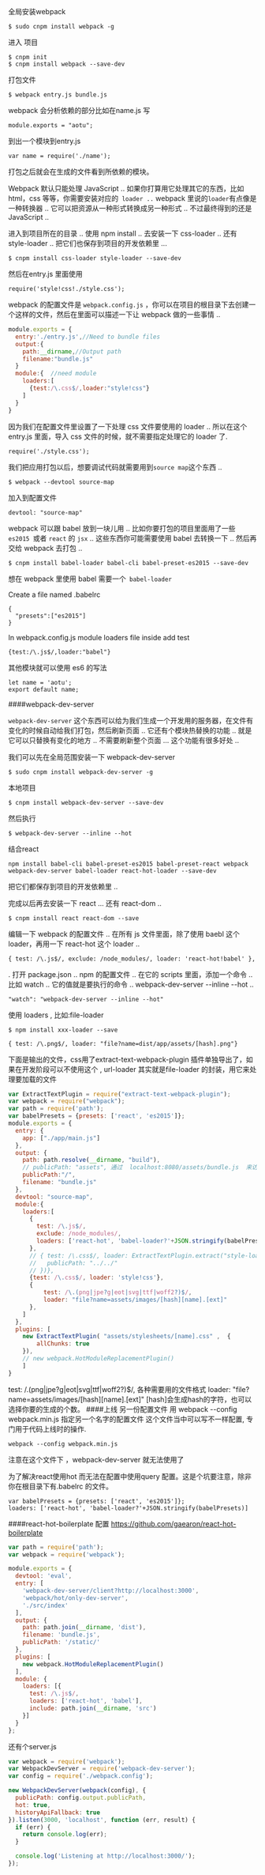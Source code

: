 全局安装webpack
	
	$ sudo cnpm install webpack -g

进入 项目

	$ cnpm init 
	$ cnpm install webpack --save-dev

打包文件

	$ webpack entry.js bundle.js

webpack 会分析依赖的部分比如在name.js 写
	
	module.exports = "aotu";

到出一个模块到entry.js
	
	var name = require('./name');

打包之后就会在生成的文件看到所依赖的模块。

Webpack 默认只能处理 JavaScript .. 如果你打算用它处理其它的东西，比如 html，css 等等，你需要安装对应的` loader ..`
webpack 里说的` loader `有点像是一种转换器 .. 它可以把资源从一种形式转换成另一种形式 .. 不过最终得到的还是 JavaScript ..

进入到项目所在的目录 .. 使用 npm install .. 去安装一下 css-loader .. 还有 style-loader .. 把它们也保存到项目的开发依赖里 ...

	$ cnpm install css-loader style-loader --save-dev

然后在entry.js 里面使用

	require('style!css!./style.css');


webpack 的配置文件是 `webpack.config.js` ，你可以在项目的根目录下去创建一个这样的文件，然后在里面可以描述一下让 webpack 做的一些事情 ..

```javascript
module.exports = {
  entry:'./entry.js',//Need to bundle files
  output:{
    path:__dirname,//Output path
    filename:"bundle.js"
  }
  module:{  //need module
    loaders:[
      {test:/\.css$/,loader:"style!css"}
    ]
  }
}

```

因为我们在配置文件里设置了一下处理 css 文件要使用的 loader .. 所以在这个 entry.js 里面，导入 css 文件的时候，就不需要指定处理它的 loader 了.
	
	require('./style.css');

我们把应用打包以后，想要调试代码就需要用到` source map `这个东西 ..

	$ webpack --devtool source-map

加入到配置文件

	devtool: "source-map"

webpack 可以跟 babel 放到一块儿用 .. 比如你要打包的项目里面用了一些 `es2015 `或者 `react` 的 `jsx` .. 这些东西你可能需要使用 babel 去转换一下 .. 然后再交给 webpack 去打包 ..

	$ cnpm install babel-loader babel-cli babel-preset-es2015 --save-dev


想在 webpack 里使用 babel 需要一个` babel-loader`

Create a file named .babelrc
	
	{
	  "presets":["es2015"]
	}


In webpack.config.js module loaders file inside add test

	{test:/\.js$/,loader:"babel"}

其他模块就可以使用 es6 的写法 
	
	let name = 'aotu';
	export default name;

####webpack-dev-server

`webpack-dev-server` 这个东西可以给为我们生成一个开发用的服务器，在文件有变化的时候自动给我们打包，然后刷新页面 .. 它还有个模块热替换的功能 .. 就是它可以只替换有变化的地方 .. 不需要刷新整个页面 ... 这个功能有很多好处 ..

我们可以先在全局范围安装一下 webpack-dev-server 

	$ sudo cnpm install webpack-dev-server -g

本地项目

	$ cnpm install webpack-dev-server --save-dev

然后执行

	$ webpack-dev-server --inline --hot

结合react
	
	npm install babel-cli babel-preset-es2015 babel-preset-react webpack webpack-dev-server babel-loader react-hot-loader --save-dev

把它们都保存到项目的开发依赖里 ..

完成以后再去安装一下 react ... 还有 react-dom ..

	$ cnpm install react react-dom --save

编辑一下 webpack 的配置文件 .. 在所有 js 文件里面，除了使用 baebl 这个 loader，再用一下 react-hot 这个 loader ..

	{ test: /\.js$/, exclude: /node_modules/, loader: 'react-hot!babel' },

. 打开 package.json .. npm 的配置文件 .. 在它的 scripts 里面，添加一个命令 .. 比如 watch .. 它的值就是要执行的命令 .. webpack-dev-server --inline --hot ..

	"watch": "webpack-dev-server --inline --hot"


使用 loaders , 比如:file-loader
	
	$ npm install xxx-loader --save

	{ test: /\.png$/, loader: "file?name=dist/app/assets/[hash].png"}

下面是输出的文件，css用了extract-text-webpack-plugin 插件单独导出了，如果在开发阶段可以不使用这个 , url-loader 其实就是file-loader  的封装，用它来处理要加载的文件
```javascript
var ExtractTextPlugin = require("extract-text-webpack-plugin");
var webpack = require("webpack");
var path = require('path');
var babelPresets = {presets: ['react', 'es2015']};
module.exports = {
  entry: {
    app: ["./app/main.js"]
  },
  output: {
    path: path.resolve(__dirname, "build"),
    // publicPath: "assets", 通过  localhost:8080/assets/bundle.js  来访问
    publicPath:"/",
    filename: "bundle.js"
  },
  devtool: "source-map",
  module:{
    loaders:[
      {
        test: /\.js$/,
        exclude: /node_modules/,
        loaders: ['react-hot', 'babel-loader?'+JSON.stringify(babelPresets)],// 'babel-loader' is also a legal name to reference
      },
      // { test: /\.css$/, loader: ExtractTextPlugin.extract("style-loader", "css-loader",{
      //   publicPath: "../../"
      // })},
      {test: /\.css$/, loader: 'style!css'},
      {
          test: /\.(png|jpe?g|eot|svg|ttf|woff2?)$/,
          loader: "file?name=assets/images/[hash][name].[ext]"
      },
    ]
  },
  plugins: [
    new ExtractTextPlugin( "assets/stylesheets/[name].css" ,  {
        allChunks: true
    }),
    // new webpack.HotModuleReplacementPlugin()
	]
}


```
test: /\.(png|jpe?g|eot|svg|ttf|woff2?)$/, 各种需要用的文件格式
loader: "file?name=assets/images/[hash][name].[ext]"   [hash]会生成hash的字符，也可以选择你要的生成的个数。
####上线
另一份配置文件
用 webpack --config webpack.min.js 指定另一个名字的配置文件
这个文件当中可以写不一样配置, 专门用于代码上线时的操作.

	webpack --config webpack.min.js

注意在这个文件下 ，webpack-dev-server 就无法使用了


为了解决react使用hot 而无法在配置中使用query 配置。这是个坑要注意，除非你在根目录下有.babelrc 的文件。

	var babelPresets = {presets: ['react', 'es2015']};
	loaders: ['react-hot', 'babel-loader?'+JSON.stringify(babelPresets)]




####react-hot-boilerplate 配置
https://github.com/gaearon/react-hot-boilerplate

```javascript
var path = require('path');
var webpack = require('webpack');

module.exports = {
  devtool: 'eval',
  entry: [
    'webpack-dev-server/client?http://localhost:3000',
    'webpack/hot/only-dev-server',
    './src/index'
  ],
  output: {
    path: path.join(__dirname, 'dist'),
    filename: 'bundle.js',
    publicPath: '/static/'
  },
  plugins: [
    new webpack.HotModuleReplacementPlugin()
  ],
  module: {
    loaders: [{
      test: /\.js$/,
      loaders: ['react-hot', 'babel'],
      include: path.join(__dirname, 'src')
    }]
  }
};


```
还有个server.js

```javascript
var webpack = require('webpack');
var WebpackDevServer = require('webpack-dev-server');
var config = require('./webpack.config');

new WebpackDevServer(webpack(config), {
  publicPath: config.output.publicPath,
  hot: true,
  historyApiFallback: true
}).listen(3000, 'localhost', function (err, result) {
  if (err) {
    return console.log(err);
  }

  console.log('Listening at http://localhost:3000/');
});

```

